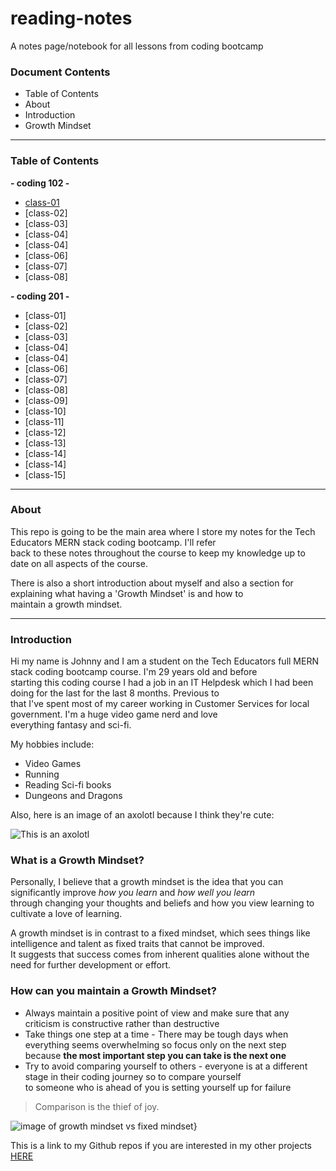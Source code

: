 # reading-notes
A notes page/notebook for all lessons from coding bootcamp
### Document Contents
* Table of Contents
* About  
* Introduction    
* Growth Mindset

***
### Table of Contents

**- coding 102 -**

* [class-01](/102/class-01.md)
* [class-02]
* [class-03]
* [class-04]
* [class-04]
* [class-06]
* [class-07]
* [class-08]

**- coding 201 -**

* [class-01]
* [class-02]
* [class-03]
* [class-04]
* [class-04]
* [class-06]
* [class-07]
* [class-08]
* [class-09]
* [class-10]
* [class-11]
* [class-12]
* [class-13]
* [class-14]
* [class-14]
* [class-15]

***

### About

This repo is going to be the main area where I store my notes for the Tech Educators MERN stack coding bootcamp. I'll refer  
back to these notes throughout the course to keep my knowledge up to date on all aspects of the course.  

There is also a short introduction about myself and also a section for explaining what having a 'Growth Mindset' is and how to  
maintain a growth mindset.

***

### Introduction

Hi my name is Johnny and I am a student on the Tech Educators full MERN stack coding bootcamp course. I'm 29 years old and before  
starting this coding course I  had a job in an IT Helpdesk which I had been doing for the last for the last 8 months. Previous to  
that I've spent most of my career working in Customer Services for local government. I'm a huge video game nerd and love  
everything fantasy and sci-fi.

My hobbies include:
- Video Games
- Running
- Reading Sci-fi books
- Dungeons and Dragons

Also, here is an image of an axolotl because I think they're cute:

![This is an axolotl](https://i.natgeofe.com/n/de94c416-6d23-45f5-9708-e8d56289268e/naturepl_01132178_4x3.jpg)

### What is a Growth Mindset?

Personally, I believe that a growth mindset is the idea that you can significantly improve *how you learn* and *how well you learn*  
through changing your thoughts and beliefs and how you view learning to cultivate a love of learning. 

A growth mindset is in contrast to a fixed mindset, which sees things like intelligence and talent as fixed traits that cannot be improved.  
It suggests that success comes from inherent qualities alone without the need for further development or effort.

### How can you maintain a Growth Mindset?

- Always maintain a positive point of view and make sure that any criticism is constructive rather than destructive
- Take things one step at a time - There may be tough days when everything seems overwhelming so focus only on the next step  
 because **the most important step you can take is the next one**
- Try to avoid comparing yourself to others - everyone is at a different stage in their coding journey so to compare yourself  
to someone who is ahead of you is setting yourself up for failure

> Comparison is the thief of joy.  

![image of growth mindset vs fixed mindset}](https://atlassianblog.wpengine.com/wp-content/uploads/NewGrowthMindset2.png)

This is a link to my Github repos if you are interested in my other projects [HERE](https://github.com/Spaghettioso?tab=repositories)
